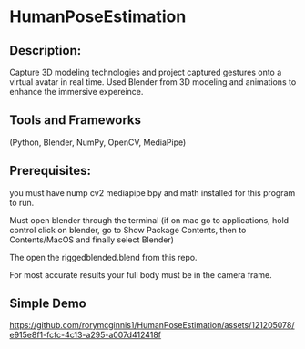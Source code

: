 # HumanPoseEstimation

## Description:

Capture 3D modeling technologies and project captured gestures onto a virtual avatar in real time. Used Blender from 3D modeling and animations to enhance the immersive expereince.

## Tools and Frameworks
(Python, Blender, NumPy, OpenCV, MediaPipe)

## Prerequisites:

you must have nump cv2 mediapipe bpy and math installed for this program to run.

Must open blender through the terminal (if on mac go to applications, hold control click on blender, go to Show Package Contents, then to Contents/MacOS and finally select Blender)

The open the riggedblended.blend from this repo.

For most accurate results your full body must be in the camera frame.


## Simple Demo

https://github.com/rorymcginnis1/HumanPoseEstimation/assets/121205078/e915e8f1-fcfc-4c13-a295-a007d412418f


